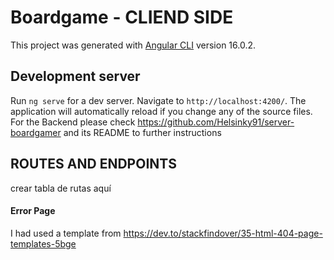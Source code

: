 # Boardgame - CLIEND SIDE

This project was generated with [Angular CLI](https://github.com/angular/angular-cli) version 16.0.2.


## Development server

Run `ng serve` for a dev server. Navigate to `http://localhost:4200/`. The application will automatically reload if you change any of the source files.
For the Backend please check https://github.com/Helsinky91/server-boardgamer and its README to further instructions


## ROUTES AND ENDPOINTS 

crear tabla de rutas aquí



#### Error Page
I had used a template from https://dev.to/stackfindover/35-html-404-page-templates-5bge
